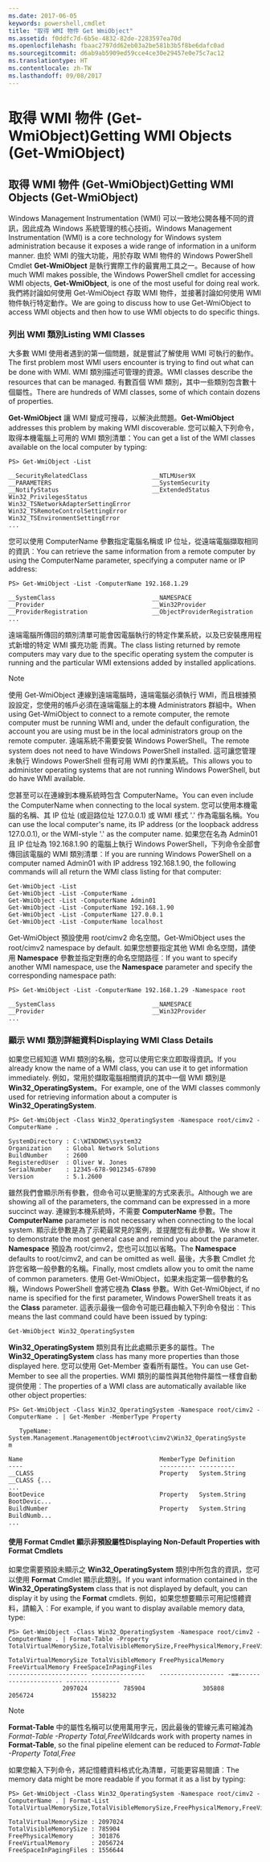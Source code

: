 ```yaml
---
ms.date: 2017-06-05
keywords: powershell,cmdlet
title: "取得 WMI 物件 Get WmiObject"
ms.assetid: f0ddfc7d-6b5e-4832-82de-2283597ea70d
ms.openlocfilehash: fbaac2797dd62eb03a2be581b3b5f8be6dafc0ad
ms.sourcegitcommit: d6ab9ab5909ed59cce4ce30e29457e0e75c7ac12
ms.translationtype: HT
ms.contentlocale: zh-TW
ms.lasthandoff: 09/08/2017
---
```

# <a name="getting-wmi-objects-get-wmiobject"></a><span data-ttu-id="76972-103">取得 WMI 物件 (Get-WmiObject)</span><span class="sxs-lookup"><span data-stu-id="76972-103">Getting WMI Objects (Get-WmiObject)</span></span>

## <a name="getting-wmi-objects-get-wmiobject"></a><span data-ttu-id="76972-104">取得 WMI 物件 (Get-WmiObject)</span><span class="sxs-lookup"><span data-stu-id="76972-104">Getting WMI Objects (Get-WmiObject)</span></span>
<span data-ttu-id="76972-105">Windows Management Instrumentation (WMI) 可以一致地公開各種不同的資訊，因此成為 Windows 系統管理的核心技術。</span><span class="sxs-lookup"><span data-stu-id="76972-105">Windows Management Instrumentation (WMI) is a core technology for Windows system administration because it exposes a wide range of information in a uniform manner.</span></span> <span data-ttu-id="76972-106">由於 WMI 的強大功能，用於存取 WMI 物件的 Windows PowerShell Cmdlet **Get-WmiObject** 是執行實際工作的最實用工具之一。</span><span class="sxs-lookup"><span data-stu-id="76972-106">Because of how much WMI makes possible, the Windows PowerShell cmdlet for accessing WMI objects, **Get-WmiObject**, is one of the most useful for doing real work.</span></span> <span data-ttu-id="76972-107">我們將討論如何使用 Get-WmiObject 存取 WMI 物件，並接著討論如何使用 WMI 物件執行特定動作。</span><span class="sxs-lookup"><span data-stu-id="76972-107">We are going to discuss how to use Get-WmiObject to access WMI objects and then how to use WMI objects to do specific things.</span></span>

### <a name="listing-wmi-classes"></a><span data-ttu-id="76972-108">列出 WMI 類別</span><span class="sxs-lookup"><span data-stu-id="76972-108">Listing WMI Classes</span></span>
<span data-ttu-id="76972-109">大多數 WMI 使用者遇到的第一個問題，就是嘗試了解使用 WMI 可執行的動作。</span><span class="sxs-lookup"><span data-stu-id="76972-109">The first problem most WMI users encounter is trying to find out what can be done with WMI.</span></span> <span data-ttu-id="76972-110">WMI 類別描述可管理的資源。</span><span class="sxs-lookup"><span data-stu-id="76972-110">WMI classes describe the resources that can be managed.</span></span> <span data-ttu-id="76972-111">有數百個 WMI 類別，其中一些類別包含數十個屬性。</span><span class="sxs-lookup"><span data-stu-id="76972-111">There are hundreds of WMI classes, some of which contain dozens of properties.</span></span>

<span data-ttu-id="76972-112">**Get-WmiObject** 讓 WMI 變成可搜尋，以解決此問題。</span><span class="sxs-lookup"><span data-stu-id="76972-112">**Get-WmiObject** addresses this problem by making WMI discoverable.</span></span> <span data-ttu-id="76972-113">您可以輸入下列命令，取得本機電腦上可用的 WMI 類別清單：</span><span class="sxs-lookup"><span data-stu-id="76972-113">You can get a list of the WMI classes available on the local computer by typing:</span></span>

```
PS> Get-WmiObject -List

__SecurityRelatedClass                  __NTLMUser9X
__PARAMETERS                            __SystemSecurity
__NotifyStatus                          __ExtendedStatus
Win32_PrivilegesStatus                  Win32_TSNetworkAdapterSettingError
Win32_TSRemoteControlSettingError       Win32_TSEnvironmentSettingError
...
```

<span data-ttu-id="76972-114">您可以使用 ComputerName 參數指定電腦名稱或 IP 位址，從遠端電腦擷取相同的資訊︰</span><span class="sxs-lookup"><span data-stu-id="76972-114">You can retrieve the same information from a remote computer by using the ComputerName parameter, specifying a computer name or IP address:</span></span>

```
PS> Get-WmiObject -List -ComputerName 192.168.1.29

__SystemClass                           __NAMESPACE
__Provider                              __Win32Provider
__ProviderRegistration                  __ObjectProviderRegistration
...
```

<span data-ttu-id="76972-115">遠端電腦所傳回的類別清單可能會因電腦執行的特定作業系統，以及已安裝應用程式新增的特定 WMI 擴充功能 而異。</span><span class="sxs-lookup"><span data-stu-id="76972-115">The class listing returned by remote computers may vary due to the specific operating system the computer is running and the particular WMI extensions added by installed applications.</span></span>

> [!NOTE]
> <span data-ttu-id="76972-116">使用 Get-WmiObject 連線到遠端電腦時，遠端電腦必須執行 WMI，而且根據預設設定，您使用的帳戶必須在遠端電腦上的本機 Administrators 群組中。</span><span class="sxs-lookup"><span data-stu-id="76972-116">When using Get-WmiObject to connect to a remote computer, the remote computer must be running WMI and, under the default configuration, the account you are using must be in the local administrators group on the remote computer.</span></span> <span data-ttu-id="76972-117">遠端系統不需要安裝 Windows PowerShell。</span><span class="sxs-lookup"><span data-stu-id="76972-117">The remote system does not need to have Windows PowerShell installed.</span></span> <span data-ttu-id="76972-118">這可讓您管理未執行 Windows PowerShell 但有可用 WMI 的作業系統。</span><span class="sxs-lookup"><span data-stu-id="76972-118">This allows you to administer operating systems that are not running Windows PowerShell, but do have WMI available.</span></span>

<span data-ttu-id="76972-119">您甚至可以在連線到本機系統時包含 ComputerName。</span><span class="sxs-lookup"><span data-stu-id="76972-119">You can even include the ComputerName when connecting to the local system.</span></span> <span data-ttu-id="76972-120">您可以使用本機電腦的名稱、其 IP 位址 (或迴路位址 127.0.0.1) 或 WMI 樣式 '.' 作為電腦名稱。</span><span class="sxs-lookup"><span data-stu-id="76972-120">You can use the local computer's name, its IP address (or the loopback address 127.0.0.1), or the WMI-style '.' as the computer name.</span></span> <span data-ttu-id="76972-121">如果您在名為 Admin01 且 IP 位址為 192.168.1.90 的電腦上執行 Windows PowerShell，下列命令全部會傳回該電腦的 WMI 類別清單︰</span><span class="sxs-lookup"><span data-stu-id="76972-121">If you are running Windows PowerShell on a computer named Admin01 with IP address 192.168.1.90, the following commands will all return the WMI class listing for that computer:</span></span>

```
Get-WmiObject -List
Get-WmiObject -List -ComputerName .
Get-WmiObject -List -ComputerName Admin01
Get-WmiObject -List -ComputerName 192.168.1.90
Get-WmiObject -List -ComputerName 127.0.0.1
Get-WmiObject -List -ComputerName localhost
```

<span data-ttu-id="76972-122">Get-WmiObject 預設使用 root/cimv2 命名空間。</span><span class="sxs-lookup"><span data-stu-id="76972-122">Get-WmiObject uses the root/cimv2 namespace by default.</span></span> <span data-ttu-id="76972-123">如果您想要指定其他 WMI 命名空間，請使用 **Namespace** 參數並指定對應的命名空間路徑︰</span><span class="sxs-lookup"><span data-stu-id="76972-123">If you want to specify another WMI namespace, use the **Namespace** parameter and specify the corresponding namespace path:</span></span>

```
PS> Get-WmiObject -List -ComputerName 192.168.1.29 -Namespace root

__SystemClass                           __NAMESPACE
__Provider                              __Win32Provider
...
```

### <a name="displaying-wmi-class-details"></a><span data-ttu-id="76972-124">顯示 WMI 類別詳細資料</span><span class="sxs-lookup"><span data-stu-id="76972-124">Displaying WMI Class Details</span></span>
<span data-ttu-id="76972-125">如果您已經知道 WMI 類別的名稱，您可以使用它來立即取得資訊。</span><span class="sxs-lookup"><span data-stu-id="76972-125">If you already know the name of a WMI class, you can use it to get information immediately.</span></span> <span data-ttu-id="76972-126">例如，常用於擷取電腦相關資訊的其中一個 WMI 類別是 **Win32_OperatingSystem**。</span><span class="sxs-lookup"><span data-stu-id="76972-126">For example, one of the WMI classes commonly used for retrieving information about a computer is **Win32_OperatingSystem**.</span></span>

```
PS> Get-WmiObject -Class Win32_OperatingSystem -Namespace root/cimv2 -ComputerName .

SystemDirectory : C:\WINDOWS\system32
Organization    : Global Network Solutions
BuildNumber     : 2600
RegisteredUser  : Oliver W. Jones
SerialNumber    : 12345-678-9012345-67890
Version         : 5.1.2600
```

<span data-ttu-id="76972-127">雖然我們會顯示所有參數，但命令可以更簡潔的方式來表示。</span><span class="sxs-lookup"><span data-stu-id="76972-127">Although we are showing all of the parameters, the command can be expressed in a more succinct way.</span></span> <span data-ttu-id="76972-128">連線到本機系統時，不需要 **ComputerName** 參數。</span><span class="sxs-lookup"><span data-stu-id="76972-128">The **ComputerName** parameter is not necessary when connecting to the local system.</span></span> <span data-ttu-id="76972-129">顯示此參數是為了示範最常見的案例，並提醒您有此參數。</span><span class="sxs-lookup"><span data-stu-id="76972-129">We show it to demonstrate the most general case and remind you about the parameter.</span></span> <span data-ttu-id="76972-130">**Namespace** 預設為 root/cimv2，您也可以加以省略。</span><span class="sxs-lookup"><span data-stu-id="76972-130">The **Namespace** defaults to root/cimv2, and can be omitted as well.</span></span> <span data-ttu-id="76972-131">最後，大多數 Cmdlet 允許您省略一般參數的名稱。</span><span class="sxs-lookup"><span data-stu-id="76972-131">Finally, most cmdlets allow you to omit the name of common parameters.</span></span> <span data-ttu-id="76972-132">使用 Get-WmiObject，如果未指定第一個參數的名稱，Windows PowerShell 會將它視為 **Class** 參數。</span><span class="sxs-lookup"><span data-stu-id="76972-132">With Get-WmiObject, if no name is specified for the first parameter, Windows PowerShell treats it as the **Class** parameter.</span></span> <span data-ttu-id="76972-133">這表示最後一個命令可能已藉由輸入下列命令發出︰</span><span class="sxs-lookup"><span data-stu-id="76972-133">This means the last command could have been issued by typing:</span></span>

```
Get-WmiObject Win32_OperatingSystem
```

<span data-ttu-id="76972-134">**Win32_OperatingSystem** 類別具有比此處顯示更多的屬性。</span><span class="sxs-lookup"><span data-stu-id="76972-134">The **Win32_OperatingSystem** class has many more properties than those displayed here.</span></span> <span data-ttu-id="76972-135">您可以使用 Get-Member 查看所有屬性。</span><span class="sxs-lookup"><span data-stu-id="76972-135">You can use Get-Member to see all the properties.</span></span> <span data-ttu-id="76972-136">WMI 類別的屬性與其他物件屬性一樣會自動提供使用︰</span><span class="sxs-lookup"><span data-stu-id="76972-136">The properties of a WMI class are automatically available like other object properties:</span></span>

```
PS> Get-WmiObject -Class Win32_OperatingSystem -Namespace root/cimv2 -ComputerName . | Get-Member -MemberType Property

   TypeName: System.Management.ManagementObject#root\cimv2\Win32_OperatingSyste
m

Name                                      MemberType Definition
----                                      ---------- ----------
__CLASS                                   Property   System.String __CLASS {...
...
BootDevice                                Property   System.String BootDevic...
BuildNumber                               Property   System.String BuildNumb...
...
```

#### <a name="displaying-non-default-properties-with-format-cmdlets"></a><span data-ttu-id="76972-137">使用 Format Cmdlet 顯示非預設屬性</span><span class="sxs-lookup"><span data-stu-id="76972-137">Displaying Non-Default Properties with Format Cmdlets</span></span>
<span data-ttu-id="76972-138">如果您需要預設未顯示之 **Win32_OperatingSystem** 類別中所包含的資訊，您可以使用 **Format** Cmdlet 顯示此類別。</span><span class="sxs-lookup"><span data-stu-id="76972-138">If you want information contained in the **Win32_OperatingSystem** class that is not displayed by default, you can display it by using the **Format** cmdlets.</span></span> <span data-ttu-id="76972-139">例如，如果您想要顯示可用記憶體資料，請輸入︰</span><span class="sxs-lookup"><span data-stu-id="76972-139">For example, if you want to display available memory data, type:</span></span>

```
PS> Get-WmiObject -Class Win32_OperatingSystem -Namespace root/cimv2 -ComputerName . | Format-Table -Property TotalVirtualMemorySize,TotalVisibleMemorySize,FreePhysicalMemory,FreeVirtualMemory,FreeSpaceInPagingFiles

TotalVirtualMemorySize TotalVisibleMemory FreePhysicalMemory FreeVirtualMemory FreeSpaceInPagingFiles
---------------------- ---------------    ------------------ -==--------------------- ---------------
               2097024          785904                305808           2056724                1558232
```

> [!NOTE]
> <span data-ttu-id="76972-140">**Format-Table** 中的屬性名稱可以使用萬用字元，因此最後的管線元素可縮減為 **Format-Table -Property Total*,Free*</span><span class="sxs-lookup"><span data-stu-id="76972-140">Wildcards work with property names in **Format-Table**, so the final pipeline element can be reduced to **Format-Table -Property Total*,Free*</span></span>

<span data-ttu-id="76972-141">如果您輸入下列命令，將記憶體資料格式化為清單，可能更容易閱讀︰</span><span class="sxs-lookup"><span data-stu-id="76972-141">The memory data might be more readable if you format it as a list by typing:</span></span>

```
PS> Get-WmiObject -Class Win32_OperatingSystem -Namespace root/cimv2 -ComputerName . | Format-List TotalVirtualMemorySize,TotalVisibleMemorySize,FreePhysicalMemory,FreeVirtualMemory,FreeSpaceInPagingFiles

TotalVirtualMemorySize : 2097024
TotalVisibleMemorySize : 785904
FreePhysicalMemory     : 301876
FreeVirtualMemory      : 2056724
FreeSpaceInPagingFiles : 1556644
```

